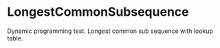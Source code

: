 # LongestCommonSubsequence
Dynamic programming test. Longest common sub sequence with lookup table.
